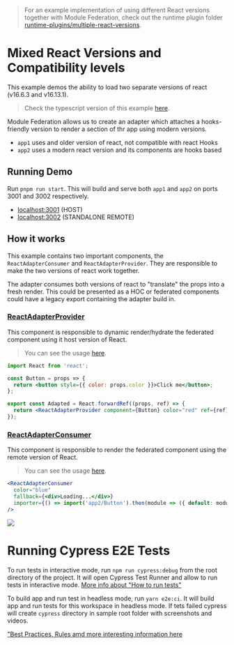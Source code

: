 > For an example implementation of using different React versions together with Module Federation, check out the runtime plugin folder [runtime-plugins/multiple-react-versions](https://github.com/module-federation/module-federation-examples/tree/master/runtime-plugins/multiple-react-versions).

# Mixed React Versions and Compatibility levels

This example demos the ability to load two separate versions of react (v16.6.3 and v16.13.1).

> Check the typescript version of this example [here](../different-react-versions-typescript/README.md).

Module Federation allows us to create an adapter which attaches a hooks-friendly version to render a section of thr app using modern versions.

- `app1` uses and older version of react, not compatible with react Hooks
- `app2` uses a modern react version and its components are hooks based

## Running Demo

Run `pnpm run start`. This will build and serve both `app1` and `app2` on ports 3001 and 3002 respectively.

- [localhost:3001](http://localhost:3001/) (HOST)
- [localhost:3002](http://localhost:3002/) (STANDALONE REMOTE)

## How it works

This example contains two important components, the `ReactAdapterConsumer` and `ReactAdapterProvider`. They are responsible to make the two versions of react work together.

The adapter consumes both versions of react to "translate" the props into a fresh render. This could be presented as a HOC or federated components could have a legacy export containing the adapter build in.

### [ReactAdapterProvider](./app2/src/components/ReactAdapterProvider.js)

This component is responsible to dynamic render/hydrate the federated component using it host version of React.

> You can see the usage [here](./app2/src/components/ModernReactComponent.js#24).

```jsx
import React from 'react';

const Button = props => {
  return <button style={{ color: props.color }}>Click me</button>;
};

export const Adapted = React.forwardRef((props, ref) => {
  return <ReactAdapterProvider component={Button} color="red" ref={ref} />;
});
```

### [ReactAdapterConsumer](./app1/src/components/ReactAdapterConsumer.js)

This component is responsible to render the federated component using the remote version of React.

> You can see the usage [here](./app1/src/components/App.js#29).

```jsx
<ReactAdapterConsumer
  color="blue"
  fallback={<div>Loading...</div>}
  importer={() => import('app2/Button').then(module => ({ default: module.Adapted }))}
/>
```

<img src="https://ssl.google-analytics.com/collect?v=1&t=event&ec=email&ea=open&t=event&tid=UA-120967034-1&z=1589682154&cid=ae045149-9d17-0367-bbb0-11c41d92b411&dt=ModuleFederationExamples&dp=/email/DifferentReactVersions">

# Running Cypress E2E Tests

To run tests in interactive mode, run `npm run cypress:debug` from the root directory of the project. It will open Cypress Test Runner and allow to run tests in interactive mode. [More info about "How to run tests"](../../cypress-e2e/README.md#how-to-run-tests)

To build app and run test in headless mode, run `yarn e2e:ci`. It will build app and run tests for this workspace in headless mode. If tets failed cypress will create `cypress` directory in sample root folder with screenshots and videos.

["Best Practices, Rules amd more interesting information here](../../cypress-e2e/README.md)
